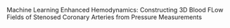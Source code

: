Machine Learning Enhanced Hemodynamics: Constructing 3D Blood FLow Fields of Stenosed Coronary Arteries from Pressure Measurements
